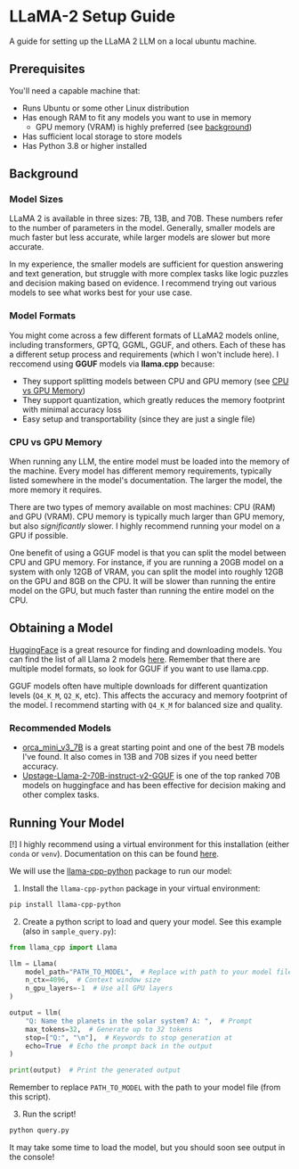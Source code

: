 # LLaMA-2 Setup Guide

A guide for setting up the LLaMA 2 LLM on a local ubuntu machine.

## Prerequisites

You'll need a capable machine that:

- Runs Ubuntu or some other Linux distribution
- Has enough RAM to fit any models you want to use in memory
  - GPU memory (VRAM) is highly preferred (see [background](#background))
- Has sufficient local storage to store models
- Has Python 3.8 or higher installed

## Background

### Model Sizes

LLaMA 2 is available in three sizes: 7B, 13B, and 70B. These numbers refer to the number of parameters in the model. Generally, smaller models are much faster but less accurate, while larger models are slower but more accurate.

In my experience, the smaller models are sufficient for question answering and text generation, but struggle with more complex tasks like logic puzzles and decision making based on evidence. I recommend trying out various models to see what works best for your use case.

### Model Formats

You might come across a few different formats of LLaMA2 models online, including transformers, GPTQ, GGML, GGUF, and others. Each of these has a different setup process and requirements (which I won't include here). I reccomend using **GGUF** models via **llama.cpp** because:

- They support splitting models between CPU and GPU memory (see [CPU vs GPU Memory](#cpu-vs-gpu-memory))
- They support quantization, which greatly reduces the memory footprint with minimal accuracy loss
- Easy setup and transportability (since they are just a single file)

### CPU vs GPU Memory

When running any LLM, the entire model must be loaded into the memory of the machine. Every model has different memory requirements, typically listed somewhere in the model's documentation. The larger the model, the more memory it requires.

There are two types of memory available on most machines: CPU (RAM) and GPU (VRAM). CPU memory is typically much larger than GPU memory, but also _significantly_ slower. I highly recommend running your model on a GPU if possible.

One benefit of using a GGUF model is that you can split the model between CPU and GPU memory. For instance, if you are running a 20GB model on a system with only 12GB of VRAM, you can split the model into roughly 12GB on the GPU and 8GB on the CPU. It will be slower than running the entire model on the GPU, but much faster than running the entire model on the CPU.

## Obtaining a Model

[HuggingFace](https://huggingface.co/) is a great resource for finding and downloading models. You can find the list of all Llama 2 models [here](https://huggingface.co/models?other=llama-2). Remember that there are multiple model formats, so look for GGUF if you want to use llama.cpp.

GGUF models often have multiple downloads for different quantization levels (`Q4_K_M`, `Q2_K`, etc). This affects the accuracy and memory footprint of the model. I recommend starting with `Q4_K_M` for balanced size and quality.

### Recommended Models

- [orca_mini_v3_7B](https://huggingface.co/TheBloke/orca_mini_v3_7B-GGUF) is a great starting point and one of the best 7B models I've found. It also comes in 13B and 70B sizes if you need better accuracy.
- [Upstage-Llama-2-70B-instruct-v2-GGUF](https://huggingface.co/TheBloke/Upstage-Llama-2-70B-instruct-v2-GGUF) is one of the top ranked 70B models on huggingface and has been effective for decision making and other complex tasks.

## Running Your Model

[!] I highly recommend using a virtual environment for this installation (either `conda` or `venv`). Documentation on this can be found [here](https://packaging.python.org/en/latest/guides/installing-using-pip-and-virtual-environments/).

We will use the [llama-cpp-python](https://github.com/abetlen/llama-cpp-python) package to run our model:

1. Install the `llama-cpp-python` package in your virtual environment:

```bash
pip install llama-cpp-python
```

2. Create a python script to load and query your model. See this example (also in `sample_query.py`):

```python
from llama_cpp import Llama

llm = Llama(
    model_path="PATH_TO_MODEL",  # Replace with path to your model file!
    n_ctx=4096,  # Context window size
    n_gpu_layers=-1  # Use all GPU layers
)

output = llm(
    "Q: Name the planets in the solar system? A: ",  # Prompt
    max_tokens=32,  # Generate up to 32 tokens
    stop=["Q:", "\n"],  # Keywords to stop generation at
    echo=True  # Echo the prompt back in the output
)

print(output)  # Print the generated output
```

Remember to replace `PATH_TO_MODEL` with the path to your model file (from this script).

3. Run the script!

```bash
python query.py
```

It may take some time to load the model, but you should soon see output in the console!
